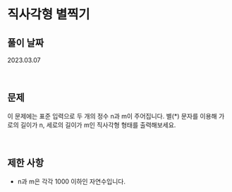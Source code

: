# 직사각형 별찍기

## 풀이 날짜
2023.03.07

<br />

## 문제
이 문제에는 표준 입력으로 두 개의 정수 n과 m이 주어집니다.
별(*) 문자를 이용해 가로의 길이가 n, 세로의 길이가 m인 직사각형 형태를 출력해보세요.

<br />

## 제한 사항
- n과 m은 각각 1000 이하인 자연수입니다.